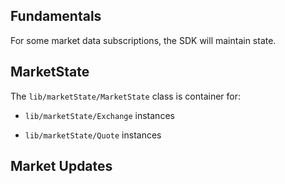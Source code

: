 ## Fundamentals

For some market data subscriptions, the SDK will maintain state.

## MarketState

The ```lib/marketState/MarketState``` class is container for:

* ```lib/marketState/Exchange``` instances

* ```lib/marketState/Quote``` instances


## Market Updates